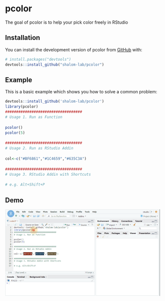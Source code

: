 
# pcolor

The goal of pcolor is to help your pick color freely in RStudio

## Installation

You can install the development version of pcolor from
[GitHub](https://github.com/) with:

``` r
# install.packages("devtools")
devtools::install_github("shalom-lab/pcolor")
```

## Example

This is a basic example which shows you how to solve a common problem:

``` r
devtools::install_github('shalom-lab/pcolor')
library(pcolor)
###################################
# Usage 1. Run as Function

pcolor()
pcolor(5)

###################################
# Usage 2. Run as RStudio Addin

col<-c("#BF6861","#1C4659","#635C3A")

###################################
# Usage 3. RStudio Addin with Shortcuts 

# e.g. Alt+Shift+P 
```

## Demo

![](man/figures/pcolor.gif)
